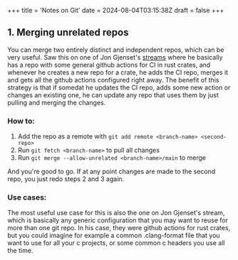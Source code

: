 +++
title = 'Notes on Git'
date = 2024-08-04T03:15:38Z
draft = false
+++

## 1. Merging unrelated repos

You can merge two entirely distinct and independent repos, which can be very useful. Saw this on one of Jon Gjenset's [streams](https://www.youtube.com/watch?v=xUH-4y92jPg&t=5104s&ab_channel=JonGjengset) where he basically has a repo with some general github actions for CI in rust crates, and whenever he creates a new repo for a crate, he adds the CI repo, merges it and gets all the github actions configured right away. The benefit of this strategy is that if somedat he updates the CI repo, adds some new action or changes an existing one, he can update any repo that uses them by just pulling and merging the changes.

### How to:

1. Add the repo as a remote with `git add remote <branch-name> <second-repo>`
2. Run `git fetch <branch-name>` to pull all changes
3. Run `git merge --allow-unrelated <branch-name>/main` to merge

And you're good to go. If at any point changes are made to the second repo, you just redo steps 2 and 3 again.

### Use cases:

The most useful use case for this is also the one on Jon Gjenset's stream, which is basically any generic configuration that you may want to reuse for more than one git repo. In his case, they were github actions for rust crates, but you could imagine for example a common .clang-format file that you want to use for all your c projects, or some common c headers you use all the time.
